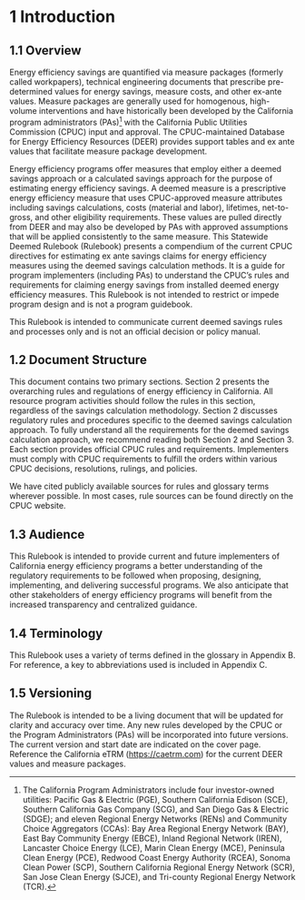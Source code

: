 # 1 Introduction
## 1.1 Overview
Energy efficiency savings are quantified via measure packages (formerly called workpapers), technical engineering documents that prescribe pre-determined values for energy savings, measure costs, and other ex-ante values. Measure packages are generally used for homogenous, high-volume interventions and have historically been developed by the California program administrators (PAs)[^1] with the California Public Utilities Commission (CPUC) input and approval. The CPUC-maintained Database for Energy Efficiency Resources (DEER) provides support tables and ex ante values that facilitate measure package development.

Energy efficiency programs offer measures that employ either a deemed savings approach or a calculated savings approach for the purpose of estimating energy efficiency savings. A deemed measure is a prescriptive energy efficiency measure that uses CPUC-approved measure attributes including savings calculations, costs (material and labor), lifetimes, net-to-gross, and other eligibility requirements. These values are pulled directly from DEER and may also be developed by PAs with approved assumptions that will be applied consistently to the same measure.
This Statewide Deemed Rulebook (Rulebook) presents a compendium of the current CPUC directives for estimating ex ante savings claims for energy efficiency measures using the deemed savings calculation methods. It is a guide for program implementers (including PAs) to understand the CPUC’s rules and requirements for claiming energy savings from installed deemed energy efficiency measures. This Rulebook is not intended to restrict or impede program design and is not a program guidebook. 

This Rulebook is intended to communicate current deemed savings rules and processes only and is not an official decision or policy manual.

[^1]: The California Program Administrators include four investor-owned utilities: Pacific Gas & Electric (PGE), Southern California Edison (SCE), Southern California Gas Company (SCG), and San Diego Gas & Electric (SDGE);  and eleven Regional Energy Networks (RENs) and Community Choice Aggregators (CCAs): Bay Area Regional Energy Network (BAY), East Bay Community Energy (EBCE), Inland Regional Network (IREN), Lancaster Choice Energy (LCE), Marin Clean Energy (MCE), Peninsula Clean Energy (PCE), Redwood Coast Energy Authority (RCEA), Sonoma Clean Power (SCP), Southern California Regional Energy Network (SCR), San Jose Clean Energy (SJCE), and Tri-county Regional Energy Network (TCR).

## 1.2 Document Structure
This document contains two primary sections. Section 2 presents the overarching rules and regulations of energy efficiency in California. All resource program activities should follow the rules in this section, regardless of the savings calculation methodology. Section 2 discusses regulatory rules and procedures specific to the deemed savings calculation approach. To fully understand all the requirements for the deemed savings calculation approach, we recommend reading both Section 2  and Section 3. Each section provides official CPUC rules and requirements. Implementers must comply with CPUC requirements to fulfill the orders within various CPUC decisions, resolutions, rulings, and policies.

We have cited publicly available sources for rules and glossary terms wherever possible. In most cases, rule sources can be found directly on the CPUC website. 

## 1.3 Audience
This Rulebook is intended to provide current and future implementers of California energy efficiency programs a better understanding of the regulatory requirements to be followed when proposing, designing, implementing, and delivering successful programs. We also anticipate that other stakeholders of energy efficiency programs will benefit from the increased transparency and centralized guidance.

## 1.4 Terminology
This Rulebook uses a variety of terms defined in the glossary in Appendix B. For reference, a key to abbreviations used is included in Appendix C.

## 1.5 Versioning
The Rulebook is intended to be a living document that will be updated for clarity and accuracy over time. Any new rules developed by the CPUC or the Program Administrators (PAs) will be incorporated into future versions. The current version and start date are indicated on the cover page. Reference the California eTRM (<https://caetrm.com>) for the current DEER values and measure packages. 
